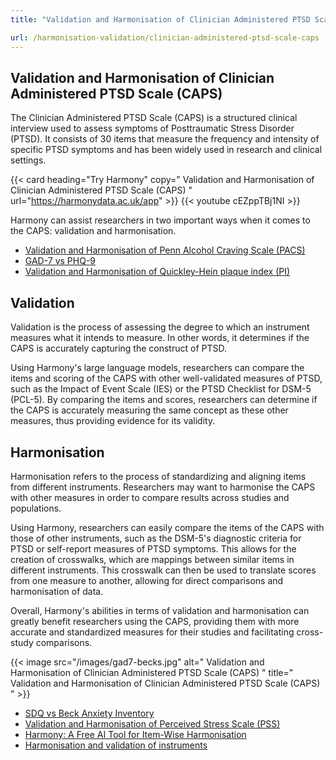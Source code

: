 ```yaml
---
title: "Validation and Harmonisation of Clinician Administered PTSD Scale (CAPS)"

url: /harmonisation-validation/clinician-administered-ptsd-scale-caps
---
```


## Validation and Harmonisation of Clinician Administered PTSD Scale (CAPS)

The Clinician Administered PTSD Scale (CAPS) is a structured clinical interview used to assess symptoms of Posttraumatic Stress Disorder (PTSD). It consists of 30 items that measure the frequency and intensity of specific PTSD symptoms and has been widely used in research and clinical settings.

{{< card heading="Try Harmony" copy=" Validation and Harmonisation of Clinician Administered PTSD Scale (CAPS) " url="https://harmonydata.ac.uk/app" >}}
{{< youtube cEZppTBj1NI >}}

Harmony can assist researchers in two important ways when it comes to the CAPS: validation and harmonisation.

* [Validation and Harmonisation of Penn Alcohol Craving Scale (PACS)](/harmonisation-validation/penn-alcohol-craving-scale-pacs)
* [GAD-7 vs PHQ-9](/gad-7-vs-phq-9)
* [Validation and Harmonisation of Quickley-Hein plaque index (PI)](/harmonisation-validation/quickley-hein-plaque-index-pi)

## Validation
Validation is the process of assessing the degree to which an instrument measures what it intends to measure. In other words, it determines if the CAPS is accurately capturing the construct of PTSD.

Using Harmony's large language models, researchers can compare the items and scoring of the CAPS with other well-validated measures of PTSD, such as the Impact of Event Scale (IES) or the PTSD Checklist for DSM-5 (PCL-5). By comparing the items and scores, researchers can determine if the CAPS is accurately measuring the same concept as these other measures, thus providing evidence for its validity.

## Harmonisation
Harmonisation refers to the process of standardizing and aligning items from different instruments. Researchers may want to harmonise the CAPS with other measures in order to compare results across studies and populations.

Using Harmony, researchers can easily compare the items of the CAPS with those of other instruments, such as the DSM-5's diagnostic criteria for PTSD or self-report measures of PTSD symptoms. This allows for the creation of crosswalks, which are mappings between similar items in different instruments. This crosswalk can then be used to translate scores from one measure to another, allowing for direct comparisons and harmonisation of data.

Overall, Harmony's abilities in terms of validation and harmonisation can greatly benefit researchers using the CAPS, providing them with more accurate and standardized measures for their studies and facilitating cross-study comparisons.


{{< image src="/images/gad7-becks.jpg" alt=" Validation and Harmonisation of Clinician Administered PTSD Scale (CAPS) " title=" Validation and Harmonisation of Clinician Administered PTSD Scale (CAPS) " >}}









* [SDQ vs Beck Anxiety Inventory](/sdq-vs-beck-anxiety-inventory)
* [Validation and Harmonisation of Perceived Stress Scale (PSS)](/harmonisation-validation/perceived-stress-scale-pss)
* [Harmony: A Free AI Tool for Item-Wise Harmonisation](/item-harmonisation/harmony-a-free-ai-tool-for-item-wise-harmonisation)
* [Harmonisation and validation of instruments](/harmonisation-validation/)